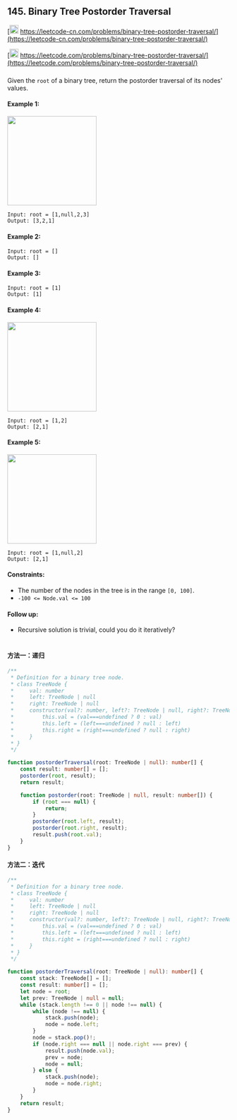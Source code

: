 ## 145. Binary Tree Postorder Traversal

[<img src="https://static.leetcode-cn.com/cn-mono-assets/production/assets/logo-dark-cn.c42314a8.svg" height="20" /> https://leetcode-cn.com/problems/binary-tree-postorder-traversal/](https://leetcode-cn.com/problems/binary-tree-postorder-traversal/)

[<img src="https://assets.leetcode.com/static_assets/public/webpack_bundles/images/logo-dark.e99485d9b.svg" height="20"/> https://leetcode.com/problems/binary-tree-postorder-traversal/](https://leetcode.com/problems/binary-tree-postorder-traversal/)

###

Given the `root` of a binary tree, return the postorder traversal of its nodes' values.

#### Example 1:

<img src="https://assets.leetcode.com/uploads/2020/08/28/pre1.jpg" width="202" />

```
Input: root = [1,null,2,3]
Output: [3,2,1]
```

#### Example 2:

```
Input: root = []
Output: []
```

#### Example 3:

```
Input: root = [1]
Output: [1]
```

#### Example 4:

<img src="https://assets.leetcode.com/uploads/2020/08/28/pre3.jpg" width="202" />

```
Input: root = [1,2]
Output: [2,1]
```

#### Example 5:

<img src="https://assets.leetcode.com/uploads/2020/08/28/pre2.jpg" width="202" />

```
Input: root = [1,null,2]
Output: [2,1]
```

#### Constraints:

-   The number of the nodes in the tree is in the range `[0, 100]`.
-   `-100 <= Node.val <= 100`

#### Follow up:

-   Recursive solution is trivial, could you do it iteratively?

#

#### 方法一：递归

```ts
/**
 * Definition for a binary tree node.
 * class TreeNode {
 *     val: number
 *     left: TreeNode | null
 *     right: TreeNode | null
 *     constructor(val?: number, left?: TreeNode | null, right?: TreeNode | null) {
 *         this.val = (val===undefined ? 0 : val)
 *         this.left = (left===undefined ? null : left)
 *         this.right = (right===undefined ? null : right)
 *     }
 * }
 */

function postorderTraversal(root: TreeNode | null): number[] {
    const result: number[] = [];
    postorder(root, result);
    return result;

    function postorder(root: TreeNode | null, result: number[]) {
        if (root === null) {
            return;
        }
        postorder(root.left, result);
        postorder(root.right, result);
        result.push(root.val);
    }
}
```

#### 方法二：迭代

```ts
/**
 * Definition for a binary tree node.
 * class TreeNode {
 *     val: number
 *     left: TreeNode | null
 *     right: TreeNode | null
 *     constructor(val?: number, left?: TreeNode | null, right?: TreeNode | null) {
 *         this.val = (val===undefined ? 0 : val)
 *         this.left = (left===undefined ? null : left)
 *         this.right = (right===undefined ? null : right)
 *     }
 * }
 */

function postorderTraversal(root: TreeNode | null): number[] {
    const stack: TreeNode[] = [];
    const result: number[] = [];
    let node = root;
    let prev: TreeNode | null = null;
    while (stack.length !== 0 || node !== null) {
        while (node !== null) {
            stack.push(node);
            node = node.left;
        }
        node = stack.pop()!;
        if (node.right === null || node.right === prev) {
            result.push(node.val);
            prev = node;
            node = null;
        } else {
            stack.push(node);
            node = node.right;
        }
    }
    return result;
}
```
